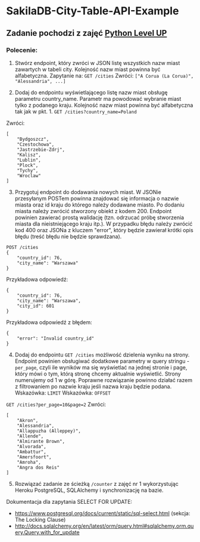 # SakilaDB-City-Table-API-Example
## Zadanie pochodzi z zajęć [Python Level UP](https://github.com/daftcode/python_levelup_2018/tree/master/05_sqlalchemy)


### Polecenie:
1. Stwórz endpoint, który zwróci w JSON listę wszystkich nazw miast zawartych w tabeli city. Kolejność nazw miast powinna być alfabetyczna. Zapytanie na:
`GET /cities`
Zwróci:
`["A Corua (La Corua)", "Alessandria", ...]`

2. Dodaj do endpointu wyświetlającego listę nazw miast obsługę parametru country_name. Parametr ma powodować wybranie miast tylko z podanego kraju. Kolejność nazw miast powinna być alfabetyczna tak jak w pkt. 1.
`GET /cities?country_name=Poland`

Zwróci:
```
[
    "Bydgoszcz",
    "Czestochowa",
    "Jastrzebie-Zdrj",
    "Kalisz",
    "Lublin",
    "Plock",
    "Tychy",
    "Wroclaw"
]
```

3. Przygotuj endpoint do dodawania nowych miast. W JSONie przesyłanym POSTem powinna znajdować się informacja o nazwie miasta oraz id kraju do którego należy dodawane miasto. Po dodaniu miasta należy zwrócić stworzony obiekt z kodem 200. Endpoint powinien zawierać prostą walidację (tzn. odrzucać próbę stworzenia miasta dla nieistniejącego kraju itp.). W przypadku błędu należy zwrócić kod 400 oraz JSONa z kluczem "error", który będzie zawierał krótki opis błędu (treść błędu nie będzie sprawdzana).

```
POST /cities
{
    "country_id": 76,
    "city_name": "Warszawa"
}
```

Przykładowa odpowiedź:
```
{
    "country_id": 76,
    "city_name": "Warszawa",
    "city_id": 601
}
```

Przykładowa odpowiedź z błędem:
```
{
    "error": "Invalid country_id"
}
```
4. Dodaj do endpointu `GET /cities` możliwość dzielenia wyniku na strony. Endpoint powinien obsługiwać dodatkowe parametry w query stringu - `per_page`, czyli ile wyników ma się wyświetlać na jednej stronie i page, który mówi o tym, którą stronę chcemy aktualnie wyświetlić. Strony numerujemy od 1 w górę. Poprawne rozwiązanie powinno działać razem z filtrowaniem po nazwie kraju jeśli nazwa kraju będzie podana.
Wskazówka: `LIMIT`
Wskazówka: `OFFSET`

`GET /cities?per_page=10&page=2`
Zwróci:
```
[
    "Akron",
    "Alessandria",
    "Allappuzha (Alleppey)",
    "Allende",
    "Almirante Brown",
    "Alvorada",
    "Ambattur",
    "Amersfoort",
    "Amroha",
    "Angra dos Reis"
]
```
5. Rozwiązać zadanie ze ścieżką `/counter` z zajęć nr 1 wykorzystując Heroku PostgreSQL, SQLAlchemy i synchronizację na bazie.

Dokumentacja dla zapytania SELECT FOR UPDATE:

*    https://www.postgresql.org/docs/current/static/sql-select.html (sekcja: The Locking Clause)
*    http://docs.sqlalchemy.org/en/latest/orm/query.html#sqlalchemy.orm.query.Query.with_for_update


